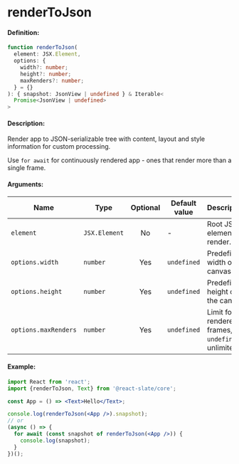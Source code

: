 # renderToJson

#### Definition:

```ts
function renderToJson(
  element: JSX.Element,
  options: {
    width?: number;
    height?: number;
    maxRenders?: number;
  } = {}
): { snapshot: JsonView | undefined } & Iterable<
  Promise<JsonView | undefined>
>
```

#### Description:

Render app to JSON-serializable tree with content, layout and style information for custom processing.

Use `for await` for continuously rendered app - ones that render more than a single frame.

#### Arguments:

| Name                 | Type          | Optional | Default value | Description                                          |
| -------------------- | ------------- | :------: | ------------- | ---------------------------------------------------- |
| `element`            | `JSX.Element` |    No    | -             | Root JSX element to render.                          |
| `options.width`      | `number`      |   Yes    | `undefined`   | Predefined width of the canvas.                      |
| `options.height`     | `number`      |   Yes    | `undefined`   | Predefined height of the canvas.                     |
| `options.maxRenders` | `number`      |   Yes    | `undefined`   | Limit for rendered frames, `undefined` is unlimited. |

#### Example:

```jsx
import React from 'react';
import {renderToJson, Text} from '@react-slate/core';

const App = () => <Text>Hello</Text>;

console.log(renderToJson(<App />).snapshot);
// or
(async () => {
  for await (const snapshot of renderToJson(<App />)) {
    console.log(snapshot);
  }
})();
```
